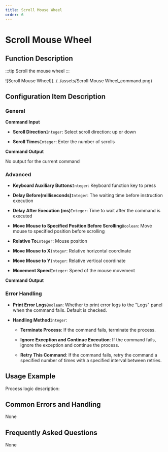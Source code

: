 ```yaml
---
title: Scroll Mouse Wheel
order: 6
---
```


# Scroll Mouse Wheel

## Function Description

:::tip 
Scroll the mouse wheel
:::

![Scroll Mouse Wheel](../../assets/Scroll Mouse Wheel_command.png)

## Configuration Item Description

### General

**Command Input**

- **Scroll Direction**`Integer`: Select scroll direction: up or down

- **Scroll Times**`Integer`: Enter the number of scrolls


**Command Output**

No output for the current command

### Advanced

- **Keyboard Auxiliary Buttons**`Integer`: Keyboard function key to press

- **Delay Before(milliseconds)**`Integer`: The waiting time before instruction execution

- **Delay After Execution (ms)**`Integer`: Time to wait after the command is executed

- **Move Mouse to Specified Position Before Scrolling**`Boolean`: Move mouse to specified position before scrolling

- **Relative To**`Integer`: Mouse position

- **Move Mouse to X**`Integer`: Relative horizontal coordinate

- **Move Mouse to Y**`Integer`: Relative vertical coordinate

- **Movement Speed**`Integer`: Speed of the mouse movement


**Command Output**

### Error Handling

- **Print Error Logs**`Boolean`: Whether to print error logs to the "Logs" panel when the command fails. Default is checked. 

- **Handling Method**`Integer`:

    - **Terminate Process**: If the command fails, terminate the process.

    - **Ignore Exception and Continue Execution**: If the command fails, ignore the exception and continue the process.

    - **Retry This Command**: If the command fails, retry the command a specified number of times with a specified interval between retries.

## Usage Example

Process logic description:

## Common Errors and Handling

None

## Frequently Asked Questions

None

